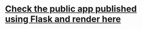 # [Check the public app published using Flask and render here](https://flask-project-tutorialdianam.onrender.com/)



